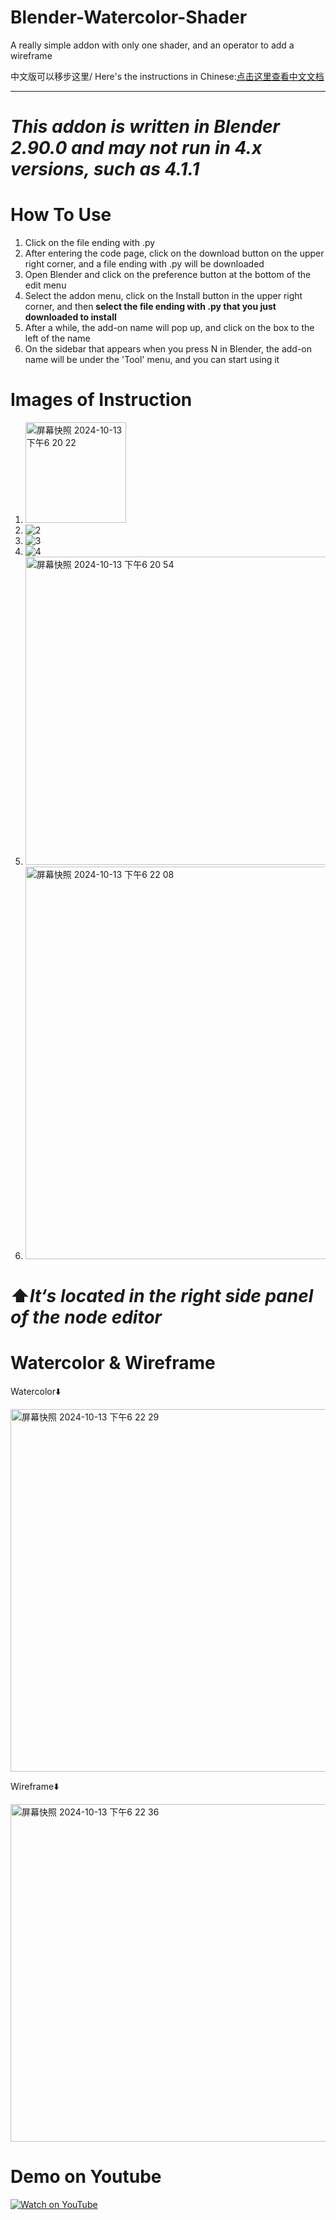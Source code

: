 # Blender-Watercolor-Shader
A really simple addon with only one shader, and an operator to add a wireframe

中文版可以移步这里/ Here's the instructions in Chinese:[点击这里查看中文文档](README_CN.md)

***

# ***This addon is written in Blender 2.90.0 and may not run in 4.x versions, such as 4.1.1***


# How To Use
1. Click on the file ending with .py
2. After entering the code page, click on the download button on the upper right corner, and a file ending with .py will be downloaded
3. Open Blender and click on the preference button at the bottom of the edit menu
4. Select the addon menu, click on the Install button in the upper right corner, and then **select the file ending with .py that you just downloaded to install**
5. After a while, the add-on name will pop up, and click on the box to the left of the name
6. On the sidebar that appears when you press N in Blender, the add-on name will be under the 'Tool' menu, and you can start using it


# Images of Instruction
1. <img width="161" alt="屏幕快照 2024-10-13 下午6 20 22" src="https://github.com/user-attachments/assets/9bca1526-dfbb-4ec9-b069-b091aefd2293">
2. ![2](https://github.com/user-attachments/assets/c4f2403b-35e0-42c2-8187-300587da1549)
3. ![3](https://github.com/user-attachments/assets/6bf58a6f-d924-4632-833e-9aab6c0909c2)
4. ![4](https://github.com/user-attachments/assets/7d56364a-972a-4048-8bf2-d3563ce71b60)
5.  <img width="493" alt="屏幕快照 2024-10-13 下午6 20 54" src="https://github.com/user-attachments/assets/78edc512-0f11-45c2-8a2b-f4ba648925e4">
6.  <img width="628" alt="屏幕快照 2024-10-13 下午6 22 08" src="https://github.com/user-attachments/assets/e5df6295-c979-4b46-9056-39953b385150">
# ⬆️*It‘s located in the right side panel of the node editor*

# Watercolor & Wireframe
Watercolor⬇️

<img width="580" alt="屏幕快照 2024-10-13 下午6 22 29" src="https://github.com/user-attachments/assets/1f43e7cf-0935-45e0-b43e-68bf940fb5a0">


Wireframe⬇️



<img width="540" alt="屏幕快照 2024-10-13 下午6 22 36" src="https://github.com/user-attachments/assets/b04630d3-2fce-47e7-8000-df0a80558915">



# Demo on Youtube
[![Watch on YouTube](https://img.youtube.com/vi/FbUAYXi6Fos/0.jpg)](https://www.youtube.com/watch?v=FbUAYXi6Fos)

